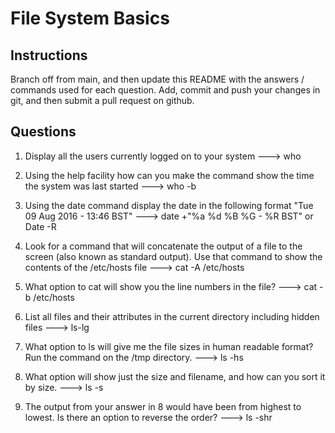 # File System Basics

## Instructions

Branch off from main, and then update this README with the answers / commands used for each question.
Add, commit and push your changes in git, and then submit a pull request on github.

## Questions

1. Display all the users currently logged on to your system
---> who
2. Using the help facility how can you make the command show the time the system was last started
---> who -b
3. Using the date command display the date in the following format "Tue 09 Aug 2016 - 13:46 BST"
---> date +"%a %d %B %G - %R BST" or Date -R
4. Look for a command that will concatenate the output of a file to the screen (also known as standard output). Use that command to show the contents of the /etc/hosts file
---> cat -A /etc/hosts

5. What option to cat will show you the line numbers in the file?
---> cat -b /etc/hosts

6. List all files and their attributes in the current directory including hidden files
---> ls-lg
7. What option to ls will give me the file sizes in human readable format? Run the command on the /tmp directory.
---> ls -hs

8. What option will show just the size and filename, and how can you sort it by size.
---> ls -s 
9. The output from your answer in 8 would have been from highest to lowest. Is there an option to reverse the order?
---> ls -shr
